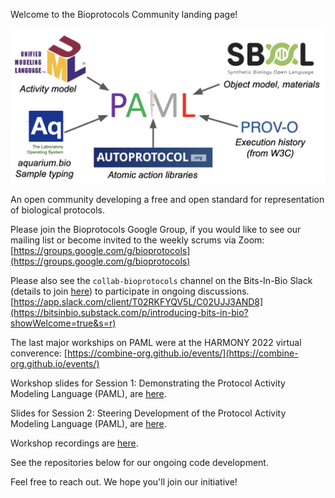 Welcome to the Bioprotocols Community landing page!

![A image showing that PAML is combined from the Unified Modeling Language (UML) for the Activity model, the Synthetic Biology Open Language (SBOL) for Object model and materials, Aquarium, the Laboratory Operating System for Sample Typing, Autoprotocol for Atomic action libraries, PROV-O (from W3C) for the execution history](/images/summary.png)

An open community developing a free and open standard for representation of biological protocols.

Please join the Bioprotocols Google Group, if you would like to see our mailing list or become invited to the weekly scrums via Zoom:
[https://groups.google.com/g/bioprotocols](https://groups.google.com/g/bioprotocols)

Please also see the `collab-bioprotocols` channel on the Bits-In-Bio Slack (details to join [here](https://bitsinbio.substack.com/p/introducing-bits-in-bio?showWelcome=true&s=r)) to participate in ongoing discussions.
[https://app.slack.com/client/T02RKFYQV5L/C02UJJ3AND8](https://bitsinbio.substack.com/p/introducing-bits-in-bio?showWelcome=true&s=r)

The last major workships on PAML were at the HARMONY 2022 virtual converence: 
[https://combine-org.github.io/events/](https://combine-org.github.io/events/)

Workshop slides for Session 1: Demonstrating the Protocol Activity Modeling Language (PAML), are 
[here](https://docs.google.com/presentation/d/1G5NpFOxLI0yfsiD6Z7YzmGz5iWwrUtssmJcPujLygtk/edit?usp=sharing).

Slides for Session 2: Steering Development of the Protocol Activity Modeling Language (PAML), are 
[here](https://docs.google.com/presentation/d/1mYp4lZT1puaZSKTTAOqekaB3DY2O6q-3L9cpciZXcxU/edit#slide=id.p). 

Workshop recordings are [here](https://drive.google.com/drive/folders/1qVYH6IzZSjbthIJat5cS7QNSInYouY-Z).

See the repositories below for our ongoing code development.

Feel free to reach out. We hope you'll join our initiative!
